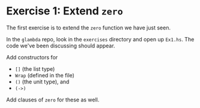 Exercise 1: Extend `zero`
=========================

The first exercise is to extend the `zero` function we have just seen.

In the `glambda` repo, look in the `exercises` directory and open up
`Ex1.hs`. The code we've been discussing should appear.

Add constructors for
 * `[]`  (the list type)
 * `Wrap` (defined in the file)
 * `()`   (the unit type), and
 * `(->)`

Add clauses of `zero` for these as well.

